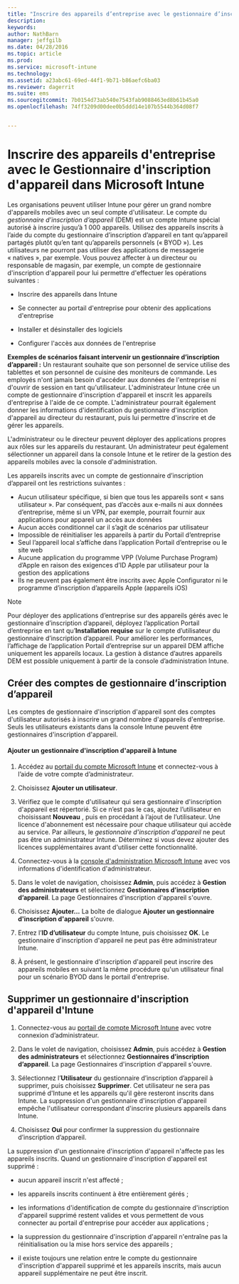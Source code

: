```yaml
---
title: "Inscrire des appareils d’entreprise avec le gestionnaire d’inscription d’appareil | Microsoft Intune"
description: 
keywords: 
author: NathBarn
manager: jeffgilb
ms.date: 04/28/2016
ms.topic: article
ms.prod: 
ms.service: microsoft-intune
ms.technology: 
ms.assetid: a23abc61-69ed-44f1-9b71-b86aefc6ba03
ms.reviewer: dagerrit
ms.suite: ems
ms.sourcegitcommit: 7b0154d73ab540e7543fab9088463ed8b61b45a0
ms.openlocfilehash: 74ff3209d00dee0b5ddd14e107b5544b364d08f7


---
```



# Inscrire des appareils d'entreprise avec le Gestionnaire d'inscription d'appareil dans Microsoft Intune
Les organisations peuvent utiliser Intune pour gérer un grand nombre d'appareils mobiles avec un seul compte d'utilisateur. Le compte du *gestionnaire d’inscription d’appareil* (DEM) est un compte Intune spécial autorisé à inscrire jusqu’à 1 000 appareils. Utilisez des appareils inscrits à l’aide du compte du gestionnaire d’inscription d’appareil en tant qu’appareil partagés plutôt qu’en tant qu’appareils personnels (« BYOD »). Les utilisateurs ne pourront pas utiliser des applications de messagerie « natives », par exemple. Vous pouvez affecter à un directeur ou responsable de magasin, par exemple, un compte de gestionnaire d'inscription d'appareil pour lui permettre d'effectuer les opérations suivantes :

-   Inscrire des appareils dans Intune

-   Se connecter au portail d'entreprise pour obtenir des applications d'entreprise

-   Installer et désinstaller des logiciels

-   Configurer l'accès aux données de l'entreprise


**Exemples de scénarios faisant intervenir un gestionnaire d’inscription d’appareil :** Un restaurant souhaite que son personnel de service utilise des tablettes et son personnel de cuisine des moniteurs de commande. Les employés n'ont jamais besoin d'accéder aux données de l'entreprise ni d'ouvrir de session en tant qu'utilisateur. L'administrateur Intune crée un compte de gestionnaire d'inscription d'appareil et inscrit les appareils d'entreprise à l'aide de ce compte. L'administrateur pourrait également donner les informations d'identification du gestionnaire d'inscription d'appareil au directeur du restaurant, puis lui permettre d'inscrire et de gérer les appareils.

L'administrateur ou le directeur peuvent déployer des applications propres aux rôles sur les appareils du restaurant. Un administrateur peut également sélectionner un appareil dans la console Intune et le retirer de la gestion des appareils mobiles avec la console d'administration.

Les appareils inscrits avec un compte de gestionnaire d’inscription d’appareil ont les restrictions suivantes :
  - Aucun utilisateur spécifique, si bien que tous les appareils sont « sans utilisateur ». Par conséquent, pas d’accès aux e-mails ni aux données d’entreprise, même si un VPN, par exemple, pourrait fournir aux applications pour appareil un accès aux données
  - Aucun accès conditionnel car il s’agit de scénarios par utilisateur
  - Impossible de réinitialiser les appareils à partir du Portail d’entreprise
  - Seul l’appareil local s’affiche dans l’application Portail d’entreprise ou le site web
  - Aucune application du programme VPP (Volume Purchase Program) d’Apple en raison des exigences d’ID Apple par utilisateur pour la gestion des applications
  - Ils ne peuvent pas également être inscrits avec Apple Configurator ni le programme d’inscription d’appareils Apple (appareils iOS)

> [!NOTE]
> Pour déployer des applications d’entreprise sur des appareils gérés avec le gestionnaire d’inscription d’appareil, déployez l’application Portail d’entreprise en tant qu’**Installation requise** sur le compte d’utilisateur du gestionnaire d’inscription d’appareil.
> Pour améliorer les performances, l’affichage de l’application Portail d’entreprise sur un appareil DEM affiche uniquement les appareils locaux. La gestion à distance d’autres appareils DEM est possible uniquement à partir de la console d’administration Intune.

## Créer des comptes de gestionnaire d’inscription d’appareil
Les comptes de gestionnaire d'inscription d'appareil sont des comptes d'utilisateur autorisés à inscrire un grand nombre d'appareils d'entreprise. Seuls les utilisateurs existants dans la console Intune peuvent être gestionnaires d'inscription d'appareil.

#### Ajouter un gestionnaire d'inscription d'appareil à Intune

1.  Accédez au [portail du compte Microsoft Intune](http://go.microsoft.com/fwlink/?LinkId=698854) et connectez-vous à l’aide de votre compte d’administrateur.

2.  Choisissez **Ajouter un utilisateur**.

3.  Vérifiez que le compte d'utilisateur qui sera gestionnaire d'inscription d'appareil est répertorié. Si ce n’est pas le cas, ajoutez l’utilisateur en choisissant **Nouveau** , puis en procédant à l’ajout de l’utilisateur. Une licence d'abonnement est nécessaire pour chaque utilisateur qui accède au service. Par ailleurs, le *gestionnaire d'inscription d'appareil* ne peut pas être un administrateur Intune. Déterminez si vous devez ajouter des licences supplémentaires avant d'utiliser cette fonctionnalité.

4.  Connectez-vous à la [console d'administration Microsoft Intune](http://manage.microsoft.com) avec vos informations d'identification d'administrateur.

5.  Dans le volet de navigation, choisissez **Admin**, puis accédez à **Gestion des administrateurs** et sélectionnez **Gestionnaires d’inscription d’appareil**. La page Gestionnaires d'inscription d'appareil s'ouvre.

6.  Choisissez **Ajouter...** La boîte de dialogue **Ajouter un gestionnaire d'inscription d'appareil** s'ouvre.

7.  Entrez l’**ID d’utilisateur** du compte Intune, puis choisissez **OK**. Le gestionnaire d'inscription d'appareil ne peut pas être administrateur Intune.

8.  À présent, le gestionnaire d'inscription d'appareil peut inscrire des appareils mobiles en suivant la même procédure qu'un utilisateur final pour un scénario BYOD dans le portail d'entreprise.

## Supprimer un gestionnaire d'inscription d'appareil d'Intune

1.  Connectez-vous au [portail de compte Microsoft Intune](http://manage.microsoft.com) avec votre connexion d’administrateur.

2.  Dans le volet de navigation, choisissez **Admin**, puis accédez à **Gestion des administrateurs** et sélectionnez **Gestionnaires d’inscription d’appareil**. La page Gestionnaires d'inscription d'appareil s'ouvre.

3.  Sélectionnez l’**Utilisateur** du gestionnaire d’inscription d’appareil à supprimer, puis choisissez **Supprimer**. Cet utilisateur ne sera pas supprimé d'Intune et les appareils qu'il gère resteront inscrits dans Intune. La suppression d'un gestionnaire d'inscription d'appareil empêche l'utilisateur correspondant d'inscrire plusieurs appareils dans Intune.

4.  Choisissez **Oui** pour confirmer la suppression du gestionnaire d’inscription d’appareil.

La suppression d'un gestionnaire d'inscription d'appareil n'affecte pas les appareils inscrits. Quand un gestionnaire d'inscription d'appareil est supprimé :

-   aucun appareil inscrit n'est affecté ;

-   les appareils inscrits continuent à être entièrement gérés ;

-   les informations d'identification de compte du gestionnaire d'inscription d'appareil supprimé restent valides et vous permettent de vous connecter au portail d'entreprise pour accéder aux applications ;

-   la suppression du gestionnaire d'inscription d'appareil n'entraîne pas la réinitialisation ou la mise hors service des appareils ;

-   il existe toujours une relation entre le compte du gestionnaire d'inscription d'appareil supprimé et les appareils inscrits, mais aucun appareil supplémentaire ne peut être inscrit.


<!--HONumber=Jun16_HO3-->


